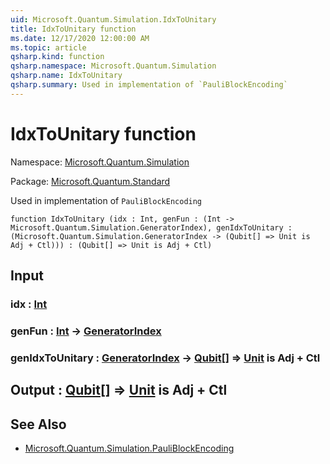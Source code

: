 ```yaml
---
uid: Microsoft.Quantum.Simulation.IdxToUnitary
title: IdxToUnitary function
ms.date: 12/17/2020 12:00:00 AM
ms.topic: article
qsharp.kind: function
qsharp.namespace: Microsoft.Quantum.Simulation
qsharp.name: IdxToUnitary
qsharp.summary: Used in implementation of `PauliBlockEncoding`
---
```


# IdxToUnitary function

Namespace: [Microsoft.Quantum.Simulation](xref:Microsoft.Quantum.Simulation)

Package: [Microsoft.Quantum.Standard](https://nuget.org/packages/Microsoft.Quantum.Standard)


Used in implementation of `PauliBlockEncoding`

```qsharp
function IdxToUnitary (idx : Int, genFun : (Int -> Microsoft.Quantum.Simulation.GeneratorIndex), genIdxToUnitary : (Microsoft.Quantum.Simulation.GeneratorIndex -> (Qubit[] => Unit is Adj + Ctl))) : (Qubit[] => Unit is Adj + Ctl)
```


## Input

### idx : [Int](xref:microsoft.quantum.lang-ref.int)




### genFun : [Int](xref:microsoft.quantum.lang-ref.int) -> [GeneratorIndex](xref:Microsoft.Quantum.Simulation.GeneratorIndex)




### genIdxToUnitary : [GeneratorIndex](xref:Microsoft.Quantum.Simulation.GeneratorIndex) -> [Qubit](xref:microsoft.quantum.lang-ref.qubit)[] => [Unit](xref:microsoft.quantum.lang-ref.unit)  is Adj + Ctl





## Output : [Qubit](xref:microsoft.quantum.lang-ref.qubit)[] => [Unit](xref:microsoft.quantum.lang-ref.unit)  is Adj + Ctl



## See Also

- [Microsoft.Quantum.Simulation.PauliBlockEncoding](xref:Microsoft.Quantum.Simulation.PauliBlockEncoding)